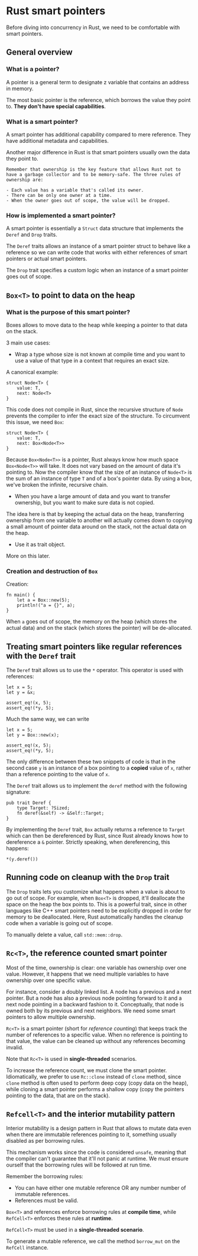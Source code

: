 # Rust smart pointers

Before diving into concurrency in Rust, we need to be comfortable with smart pointers.

## General overview

### What is a pointer?

A pointer is a general term to designate z variable that contains an address in memory.

The most basic pointer is the reference, which borrows the value they point to. **They don't have special capabilities**.

### What is a smart pointer?

A smart pointer has additional capability compared to mere reference. They have additional metadata and capabilities.

Another major difference in Rust is that smart pointers usually own the data they point to.

```
Remember that ownership is the key feature that allows Rust not to have a garbage collector and to be memory-safe. The three rules of ownership are:

- Each value has a variable that's called its owner.
- There can be only one owner at a time.
- When the owner goes out of scope, the value will be dropped.
```

### How is implemented a smart pointer?

A smart pointer is essentially a `Struct` data structure that implements the `Deref` and `Drop` traits.

The `Deref` traits allows an instance of a smart pointer struct to behave like a reference so we can write code that works with either references of smart pointers or actual smart pointers.

The `Drop` trait specifies a custom logic when an instance of a smart pointer goes out of scope.

## `Box<T>` to point to data on the heap

### What is the purpose of this smart pointer?

Boxes allows to move data to the heap while keeping a pointer to that data on the stack.

3 main use cases:

- Wrap a type whose size is not known at compile time and you want to use a value of that type in a context that requires an exact size.

A canonical example:

```
struct Node<T> {
    value: T,
    next: Node<T>
}
```

This code does not compile in Rust, since the recursive structure of `Node` prevents the compiler to infer the exact size of the structure. To circumvent this issue, we need `Box`:

```
struct Node<T> {
    value: T,
    next: Box<Node<T>>
}
```

Because `Box<Node<T>>` is a pointer, Rust always know how much space `Box<Node<T>>` will take. It does not vary based on the amount of data it's pointing to. Now the compiler know that the size of an instance of `Node<T>` is the sum of an instance of type `T` and of a box's pointer data. By using a box, we've broken the infinite, recursive chain.

- When you have a large amount of data and you want to transfer ownership, but you want to make sure data is not copied.

The idea here is that by keeping the actual data on the heap, transferring ownership from one variable to another will actually comes down to copying a small amount of pointer data around on the stack, not the actual data on the heap.

- Use it as trait object.

More on this later.

### Creation and destruction of `Box`

Creation:

```
fn main() {
    let a = Box::new(5);
    println!("a = {}", a);
}
```

When `a` goes out of scope, the memory on the heap (which stores the actual data) and on the stack (which stores the pointer) will be
de-allocated.

## Treating smart pointers like regular references with the `Deref` trait

The `Deref` trait allows us to use the `*` operator. This operator is used with references:

```
let x = 5;
let y = &x;

assert_eq!(x, 5);
assert_eq!(*y, 5);
```

Much the same way, we can write

```
let x = 5;
let y = Box::new(x);

assert_eq!(x, 5);
assert_eq!(*y, 5);
```

The only difference between these two snippets of code is that in the second case `y` is an instance of a box pointing to a **copied** value of `x`, rather than a reference pointing to the value of `x`.

The `Deref` trait allows us to implement the `deref` method with the following signature:

```
pub trait Deref {
    type Target: ?Sized;
    fn deref(&self) -> &Self::Target;
}
```

By implementing the `Deref` trait, `Box` actually returns a reference to `Target` which can then be dereferenced by Rust, since Rust already knows how to dereference a `&` pointer. Strictly speaking, when dereferencing, this happens:

```
*(y.deref())
```

## Running code on cleanup with the `Drop` trait

The `Drop` traits lets you customize what happens when a value is about to go out of scope. For example, when `Box<T>` is dropped, it'll deallocate the space on the heap the box points to. This is a powerful trait, since in other languages like C++ smart pointers need to be explicitly dropped in order for memory to be deallocated. Here, Rust automatically handles the cleanup code when a variable is going out of scope.

To manually delete a value, call `std::mem::drop`.

## `Rc<T>`, the reference counted smart pointer

Most of the time, ownership is clear: one variable has ownership over one value. However, it happens that we need multiple variables to have ownership over one specific value.

For instance, consider a doubly linked list. A node has a previous and a next pointer. But a node has also a previous node pointing forward to it and a next node pointing in a backward fashion to it. Conceptually, that node is owned both by its previous and next neighbors. We need some smart pointers to allow multiple ownership.

`Rc<T>` is a smart pointer (short for _reference counting_) that keeps track the number of references to a specific value. When no reference is pointing to that value, the value can be cleaned up without any references becoming invalid.

Note that `Rc<T>` is used in **single-threaded** scenarios.

To increase the reference count, we must clone the smart pointer. Idiomatically, we prefer to use `Rc::clone` instead of `clone` method, since `clone` method is often used to perform deep copy (copy data on the heap), while cloning a smart pointer performs a shallow copy (copy the pointers pointing to the data, that are on the stack).

## `Refcell<T>` and the interior mutability pattern

Interior mutability is a design pattern in Rust that allows to mutate data even when there are immutable references pointing to it, something usually disabled as per borrowing rules.

This mechanism works since the code is considered `unsafe`, meaning that the compiler can't guarantee that it'll not panic at runtime. We must ensure ourself that the borrowing rules will be followed at run time.

Remember the borrowing rules:

- You can have either one mutable reference OR any number number of immutable references.
- References must be valid.

`Box<T>` and references enforce borrowing rules at **compile time**, while `RefCell<T>` enforces these rules at **runtime**.

`RefCell<T>` must be used in a **single-threaded scenario**.

To generate a mutable reference, we call the method `borrow_mut` on the `RefCell` instance.
